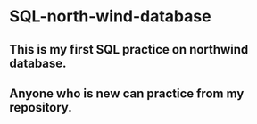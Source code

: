 # SQL-north-wind-database
## This is my first SQL practice on northwind database.
## Anyone who is new can practice from my repository.
